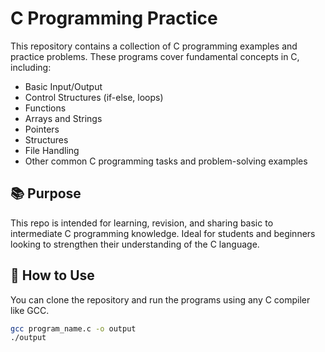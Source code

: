 # C Programming Practice

This repository contains a collection of C programming examples and practice problems. These programs cover fundamental concepts in C, including:

- Basic Input/Output
- Control Structures (if-else, loops)
- Functions
- Arrays and Strings
- Pointers
- Structures
- File Handling
- Other common C programming tasks and problem-solving examples

## 📚 Purpose
This repo is intended for learning, revision, and sharing basic to intermediate C programming knowledge. Ideal for students and beginners looking to strengthen their understanding of the C language.

## 🚀 How to Use
You can clone the repository and run the programs using any C compiler like GCC.

```bash
gcc program_name.c -o output
./output
